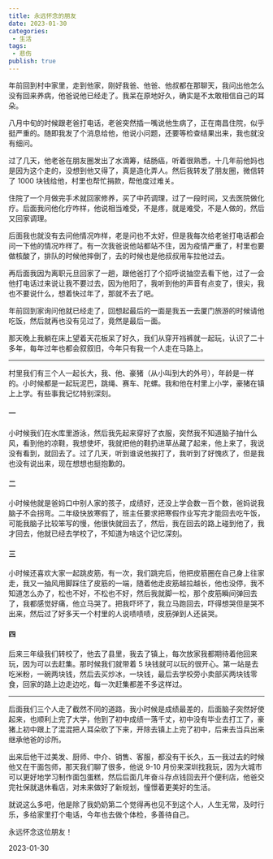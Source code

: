 ```yaml
---
title: 永远怀念的朋友
date: 2023-01-30
categories:
 - 生活
tags:
 - 悲伤
publish: true
---
```

年前回到村中家里，走到他家，刚好我爸、他爸、他叔都在那聊天，我问出他怎么没有回来养病，他爸说他已经走了。我呆在原地好久，确实是不太敢相信自己的耳朵。

八月中旬的时候跟老爸打电话，老爸突然插一嘴说他生病了，正在南昌住院，似乎挺严重的。随即我发了个消息给他，他说小问题，还要等检查结果出来，我也就没有细问。

过了几天，他老爸在朋友圈发出了水滴筹，结肠癌，听着很熟悉，十几年前他妈也是因为这个走的，没想到他又得了，真是造化弄人。然后我转发了朋友圈，微信转了 1000 块钱给他，村里也帮忙捐款，帮他度过难关。

住院了一个月做完手术就回家修养，买了中药调理，过了一段时间，又去医院做化疗。后面我问他化疗咋样，他说相当难受，不是疼，就是难受，不是人做的，然后又回家调理。

后面我也就没有去问他情况咋样，老是问也不太好，但是我每次给老爸打电话都会问一下他的情况咋样了。有一次我爸说他站都站不住，因为疫情严重了，村里也要做核酸了，排队的时候他摔倒了，去的时候也是他叔叔用车拉他过去。

再后面我因为离职元旦回家了一趟，跟他爸打了个招呼说抽空去看下他，过了一会他打电话过来说让我不要过去，因为他阳了，我听到他的声音有点变了，很尖，我也不要说什么，想着快过年了，那就不去了吧。

年前回到家询问他就已经走了，回想起最后的一面是我五一去厦门旅游的时候请他吃饭，然后就再也没有见过了，竟然是最后一面。

那天晚上我躺在床上望着天花板呆了好久，我们从穿开裆裤就一起玩，认识了二十多年，每年过年也都会叙叙旧，今年只有我一个人走在马路上。

***

村里我们有三个人一起长大，我、他、豪猪（从小叫到大的外号），年龄是一样的。小时候都是一起玩泥巴，跳绳、赛车、陀螺。我和他在村里上小学，豪猪在镇上上学。有些事我记忆特别深刻。

#### 一
小时候我们在水库里游泳，然后我先起来穿好了衣服，突然我不知道脑子抽什么风，看到他的凉鞋，我想使坏，我就把他的鞋扔进草丛藏了起来，他上来了，我说没有看到，就回去了。过了几天，听到谁说他挨打了，我听到了好愧疚了，但是我也没有说出来，现在想想也挺抱歉的。

#### 二
小时候他就是爸妈口中别人家的孩子，成绩好，还没上学会数一百个数，爸妈说我脑子不会拐弯。二年级快放寒假了，班主任要求把寒假作业写完才能回去吃午饭，可能我脑子比较笨写的慢，他很快就回去了，然后，我在回去的路上碰到他了，我才回去，他就已经去学校了，不知道为啥这个记忆深刻。

#### 三
小时候还喜欢大家一起跳皮筋，有一次，我们跳完后，他把皮筋圈在自己身上往家走，我又一抽风用脚踩住了皮筋的一端，随着他走皮筋越拉越长，他也没停，我不知道怎么办了，松也不好，不松也不好，然后我就脚一松，那个皮筋瞬间弹回去了，我都感觉好痛，他立马哭了。把我吓坏了，我立马跑回去，吓得想哭但是哭不出来，然后过了好多天一个村里的人说啧啧啧，皮筋弹到人还装哭。

#### 四
后来三年级我们转校了，他去了县里，我去了镇上，每次放家我都期待着他回来玩，因为可以去赶集。那时候我们就带着 5 块钱就可以玩的很开心。第一站是去吃米粉，一碗两块钱，然后去买炒冰，一块钱，最后去学校旁小卖部买两块钱零食，回家的路上边走边吃，每一次赶集都差不多这样过。

***

后面我们三个人走了截然不同的道路，我小时候是成绩最差的，后面脑子突然好使起来，也顺利上完了大学，他到了初中成绩一落千丈，初中没有毕业去打工了，豪猪上初中跟上了混混把人耳朵砍了下来，开除去镇上上完了初中，后来去当兵出来继承他爸的诊所。

出来后他干过美发、厨师、中介、销售、客服，都没有干长久，五一我过去的时候他又在干面包师，那天我们聊了很多，他说 9-10 月份来深圳找我玩，因为大城市可以更好地学习制作面包蛋糕，然后后面几年奋斗存点钱回去开个便利店，他爸交完社保就退休看店，对未来做好了新规划，憧憬着更美好的生活。

就说这么多吧，他是除了我奶奶第二个觉得再也见不到这个人，人生无常，及时行乐，多给家里打个电话，今年也去做个体检，多善待自己。

永远怀念这位朋友！

2023-01-30